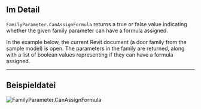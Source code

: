 ## Im Detail
`FamilyParameter.CanAssignFormula` returns a true or false value indicating whether the given family parameter can have a formula assigned.

In the example below, the current Revit document (a door family from the sample model) is open. The parameters in the family are returned, along with a list of boolean values representing if they can have a formula assigned.
___
## Beispieldatei

![FamilyParameter.CanAssignFormula](./Revit.Elements.FamilyParameter.CanAssignFormula_img.jpg)
